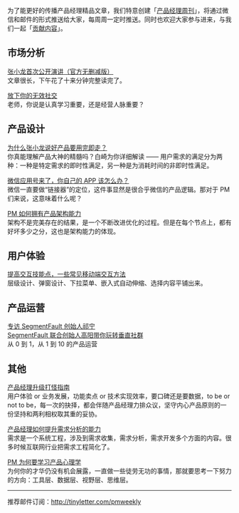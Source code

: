 为了能更好的传播产品经理精品文章，我们特意创建「[产品经理周刊](http://pmweekly.com/)」，将通过微信和邮件的形式推送给大家，每周周一定时推送。同时也欢迎大家参与进来，与我们一起「[贡献内容](https://github.com/vincent4j/pmweekly.com/issues/new)」。    

## 市场分析 
 
[张小龙首次公开演讲（官方无删减版）](http://mp.weixin.qq.com/s?__biz=MjM5NTE4Njc4NQ==&mid=406130302&idx=1&sn=4ea974c833d6ece9ae516841c4ce9689&scene=23&srcid=0111x9F0azPLJUU5kfpGk2Cc#rd)   
文章很长，下午花了十来分钟完整读完了。    

[放下你的无效社交](http://mp.weixin.qq.com/s?__biz=MzA4NzA5MzA0OQ==&mid=403516677&idx=1&sn=c0ca0e4bb075718497ecd2c3da4643c2&scene=23&srcid=0111XJmdxgp97LhmBv9RvLuo#rd)   
老师，你说是认真学习重要，还是经营人脉重要？                
  
## 产品设计   

[为什么张小龙说好产品要用完即走？](http://mp.weixin.qq.com/s?__biz=MzAxODIzODU0NQ==&mid=402159531&idx=1&sn=d4c9f77ce81c5917e7428c4d5baa8057&scene=23&srcid=0111mshUHhORVBxKU5aPI0gx#rd)    
你真能理解产品大神的精髓吗？白崎为你详细解读 —— 用户需求的满足分为两种：一种是特定需求的即时性满足，另一种是为消耗时间的非即时性满足。     

[微信应用号来了，你自己的 APP 该怎么办？](http://mp.weixin.qq.com/s?__biz=MjM5NDUyOTAwOA==&mid=401780509&idx=1&sn=a266e39aad9c5965730e2fff5a4f7a5e&scene=23&srcid=0111q9KE97e2a7vgR5XTBVCr#rd)    
微信一直要做“链接器”的定位，这件事显然是很合乎微信的产品逻辑。那对于 PM 们来说，这意味着什么呢？    

[PM 如何拥有产品架构能力](https://www.zhihu.com/question/20274850)   
架构不是完美存在的结果，是一个不断改进优化的过程。但是在每个节点上，都有好坏多少之分，这也是架构能力的体现。   
    
 
## 用户体验 

[提高交互技能点，一些常见移动端交互方法](http://www.woshipm.com/ucd/262254.html)   
层级设计、弹窗设计、下拉菜单、嵌入式自动伸缩、选择内容平铺出来。     

## 产品运营 

[专访 SegmentFault 创始人祁宁](http://www.infoq.com/cn/articles/interview-segmentfault-sunny-joyqi)    
[SegmentFault 联合创始人高阳带你玩转垂直社群](http://www.jianshu.com/p/df2d5bf8c400)     
从 0 到 1，从 1 到 10 的产品运营         

## 其他 

[产品经理升级打怪指南](http://mp.weixin.qq.com/s?__biz=MzIwMDI1MTYwMQ==&mid=401528946&idx=1&sn=09deabf447bb00ff55fb1d4e903c1ad2&scene=23&srcid=0111H95kvdZHyDsxUtGXOciu#rd)   
用户体验 or 业务发展，功能卖点 or 技术实现效率，要口碑还是要数据，to be or not to be，每一次的抉择，都会伴随产品经理力排众议，坚守内心产品原则的一份坚持和两利相权取其重的妥协。   

[产品经理如何提升需求分析的能力](https://www.zhihu.com/question/19661689)   
需求是一个系统工程，涉及到需求收集，需求分析，需求开发多个方面的内容。很多时候互联网行业把需求工程简化了。    

[PM 为何要学习产品心理学](http://toutiao.com/a6233591167364382977/?wxshare_count=2&from=groupmessage&isappinstalled=0)   
为何你的才华仍没有机会展露，一直做一些徒劳无功的事情，那就要思考一下努力的方向：工具层、数据层、视野层、思维层。    

---
推荐邮件订阅：<http://tinyletter.com/pmweekly>  
      
  
 
